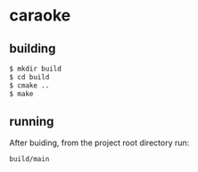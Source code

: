 # caraoke

## building

```sh
$ mkdir build
$ cd build
$ cmake ..
$ make 
```

## running 

After buiding, from the project root directory run:

`build/main`

